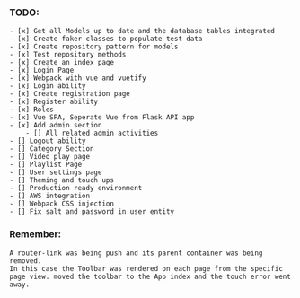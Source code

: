 ### TODO:

    - [x] Get all Models up to date and the database tables integrated
    - [x] Create faker classes to populate test data
    - [x] Create repository pattern for models
    - [x] Test repository methods
    - [x] Create an index page
    - [x] Login Page
    - [x] Webpack with vue and vuetify
    - [x] Login ability
    - [x] Create registration page
    - [x] Register ability
    - [x] Roles
    - [x] Vue SPA, Seperate Vue from Flask API app
    - [x] Add admin section
        - [] All related admin activities
    - [] Logout ability
    - [] Category Section
    - [] Video play page
    - [] Playlist Page
    - [] User settings page
    - [] Theming and touch ups
    - [] Production ready environment
    - [] AWS integration
    - [] Webpack CSS injection
    - [] Fix salt and password in user entity


### Remember:

    A router-link was being push and its parent container was being removed.
    In this case the Toolbar was rendered on each page from the specific
    page view. moved the toolbar to the App index and the touch error went away.
